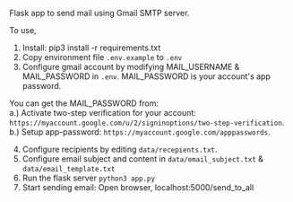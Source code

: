 Flask app to send mail using Gmail SMTP server.

To use,

1. Install: pip3 install -r requirements.txt
2. Copy environment file `.env.example` to `.env`
3. Configure gmail account by modifying MAIL_USERNAME & MAIL_PASSWORD in `.env`. MAIL_PASSWORD is your account's app password. 
 
You can get the MAIL_PASSWORD from:  
a.) Activate two-step verification for your account: `https://myaccount.google.com/u/2/signinoptions/two-step-verification`.   
b.) Setup app-password: `https://myaccount.google.com/apppasswords`.  

4. Configure recipients by editing `data/recepients.txt`.
5. Configure email subject and content in `data/email_subject.txt` & `data/email_template.txt`
6. Run the flask server `python3 app.py`
7. Start sending email: Open browser, localhost:5000/send_to_all 
